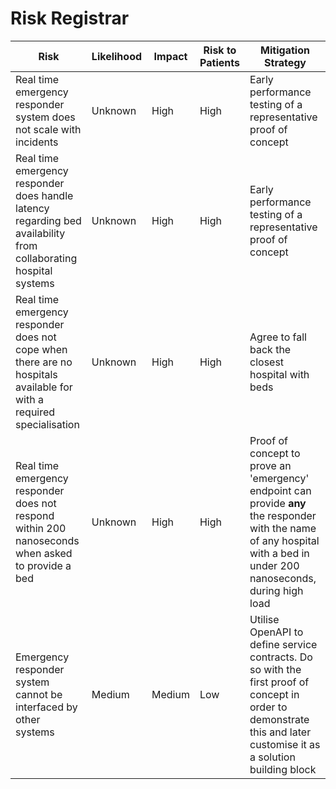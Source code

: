 # Risk Registrar

| Risk | Likelihood | Impact | Risk to Patients | Mitigation Strategy |
| ---- | ---------- | ------ | ---------------- | ------------------- |
| Real time emergency responder system does not scale with incidents | Unknown | High | High | Early performance testing of a representative proof of concept |
| Real time emergency responder does handle latency regarding bed availability from collaborating hospital systems |  Unknown | High | High | Early performance testing of a representative proof of concept |
| Real time emergency responder does not cope when there are no hospitals available for with a required specialisation | Unknown | High | High | Agree to fall back the closest hospital with beds |
| Real time emergency responder does not respond within 200 nanoseconds when asked to provide a bed| Unknown | High | High | Proof of concept to prove an 'emergency' endpoint can provide **any** the responder with the name of any hospital with a bed in under 200 nanoseconds, during high load |
| Emergency responder system cannot be interfaced by other systems | Medium | Medium | Low | Utilise OpenAPI to define service contracts. Do so with the first proof of concept in order to demonstrate this and later customise it as a solution building block |
 